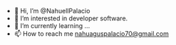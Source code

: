 - 👋 Hi, I’m @NahuellPalacio
- 👀 I’m interested in developer software.
- 🌱 I’m currently learning ...
- 📫 How to reach me nahuaguspalacio70@gmail.com

<!---
NahuellPalacio/NahuellPalacio is a ✨ special ✨ repository because its `README.md` (this file) appears on your GitHub profile.
You can click the Preview link to take a look at your changes.
--->
